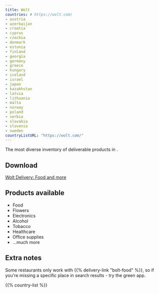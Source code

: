```yaml
---
title: Wolt
countries: # https://wolt.com/
- austria
- azerbaijan
- croatia
- cyprus
- czechia
- denmark
- estonia
- finland
- georgia
- germany
- greece
- hungary
- iceland
- israel
- japan
- kazakhstan
- latvia
- lithuania
- malta
- norway
- poland
- serbia
- slovakia
- slovenia
- sweden
countryListURL: "https://wolt.com/"
---
```


The most diverse inventory of deliverable products in [](/countries/latvia/).

## Download

[Wolt Delivery: Food and more](https://wolt.com/)

## Products available

- Food
- Flowers
- Electronics
- Alcohol
- Tobacco
- Healthcare
- Office supplies
- ...much more

## Extra notes

Some restaurants only work with {{% delivery-link "bolt-food" %}}, so if you're missing a specific place in search results - try the green app.

{{% country-list %}}
